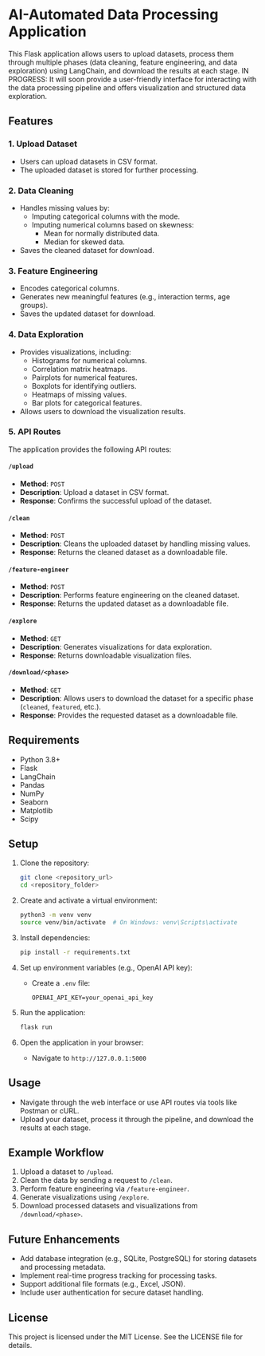 # AI-Automated Data Processing Application

This Flask application allows users to upload datasets, process them through multiple phases (data cleaning, feature engineering, and data exploration) using LangChain, and download the results at each stage. 
IN PROGRESS: It will soon provide a user-friendly interface for interacting with the data processing pipeline and offers visualization and structured data exploration.

## Features

### 1. Upload Dataset
- Users can upload datasets in CSV format.
- The uploaded dataset is stored for further processing.

### 2. Data Cleaning
- Handles missing values by:
  - Imputing categorical columns with the mode.
  - Imputing numerical columns based on skewness:
    - Mean for normally distributed data.
    - Median for skewed data.
- Saves the cleaned dataset for download.

### 3. Feature Engineering
- Encodes categorical columns.
- Generates new meaningful features (e.g., interaction terms, age groups).
- Saves the updated dataset for download.

### 4. Data Exploration
- Provides visualizations, including:
  - Histograms for numerical columns.
  - Correlation matrix heatmaps.
  - Pairplots for numerical features.
  - Boxplots for identifying outliers.
  - Heatmaps of missing values.
  - Bar plots for categorical features.
- Allows users to download the visualization results.

### 5. API Routes
The application provides the following API routes:

#### `/upload`
- **Method**: `POST`
- **Description**: Upload a dataset in CSV format.
- **Response**: Confirms the successful upload of the dataset.

#### `/clean`
- **Method**: `POST`
- **Description**: Cleans the uploaded dataset by handling missing values.
- **Response**: Returns the cleaned dataset as a downloadable file.

#### `/feature-engineer`
- **Method**: `POST`
- **Description**: Performs feature engineering on the cleaned dataset.
- **Response**: Returns the updated dataset as a downloadable file.

#### `/explore`
- **Method**: `GET`
- **Description**: Generates visualizations for data exploration.
- **Response**: Returns downloadable visualization files.

#### `/download/<phase>`
- **Method**: `GET`
- **Description**: Allows users to download the dataset for a specific phase (`cleaned`, `featured`, etc.).
- **Response**: Provides the requested dataset as a downloadable file.

## Requirements
- Python 3.8+
- Flask
- LangChain
- Pandas
- NumPy
- Seaborn
- Matplotlib
- Scipy

## Setup

1. Clone the repository:
   ```bash
   git clone <repository_url>
   cd <repository_folder>
   ```

2. Create and activate a virtual environment:
   ```bash
   python3 -m venv venv
   source venv/bin/activate  # On Windows: venv\Scripts\activate
   ```

3. Install dependencies:
   ```bash
   pip install -r requirements.txt
   ```

4. Set up environment variables (e.g., OpenAI API key):
   - Create a `.env` file:
     ```env
     OPENAI_API_KEY=your_openai_api_key
     ```

5. Run the application:
   ```bash
   flask run
   ```

6. Open the application in your browser:
   - Navigate to `http://127.0.0.1:5000`

## Usage

- Navigate through the web interface or use API routes via tools like Postman or cURL.
- Upload your dataset, process it through the pipeline, and download the results at each stage.

## Example Workflow

1. Upload a dataset to `/upload`.
2. Clean the data by sending a request to `/clean`.
3. Perform feature engineering via `/feature-engineer`.
4. Generate visualizations using `/explore`.
5. Download processed datasets and visualizations from `/download/<phase>`.

## Future Enhancements
- Add database integration (e.g., SQLite, PostgreSQL) for storing datasets and processing metadata.
- Implement real-time progress tracking for processing tasks.
- Support additional file formats (e.g., Excel, JSON).
- Include user authentication for secure dataset handling.

## License
This project is licensed under the MIT License. See the LICENSE file for details.

